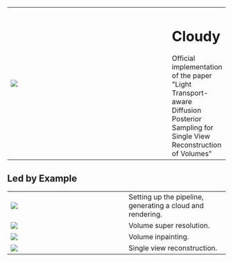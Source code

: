 
<!--![](./images/generated_example_2.webp)-->

<table>
<tr>
<td style="width: 512px">
<img src="./images/generated_example_2.webp"/>
</td>
<td>
<h1> Cloudy </h1>
Official implementation of the paper "Light Transport-aware Diffusion Posterior Sampling for Single View Reconstruction of Volumes"
</td>
</tr>
</table>


## Led by Example

<table>
<tr>
<td style="width: 256px">
<img src="./images/example_generation.webp"/>
</td>
<td>
Setting up the pipeline, generating a cloud and rendering.
</td>
</tr>

<tr>
<td style="width: 256px">
<img src="./images/generated_example_2.webp"/>
</td>
<td>
Volume super resolution.
</td>
</tr>

<tr>
<td style="width: 256px">
<img src="./images/generated_example_2.webp"/>
</td>
<td>
Volume inpainting.
</td>
</tr>


<tr>
<td>
<img src="./images/generated_example_2.webp"/>
</td>
<td>
Single view reconstruction.
</td>
</tr>
</table>






